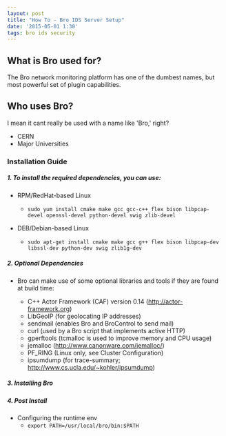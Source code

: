 ```yaml
---
layout: post
title: "How To - Bro IDS Server Setup"
date: '2015-05-01 1:30'
tags: bro ids security
---
```


## What is Bro used for?

The Bro network monitoring platform has one of the dumbest names, but most powerful set of plugin capabilities.


## Who uses Bro?

I mean it cant really be used with a name like 'Bro,' right?
- CERN
- Major Universities

### Installation Guide

##### 1. To install the required dependencies, you can use:

- RPM/RedHat-based Linux

  - `sudo yum install cmake make gcc gcc-c++ flex bison libpcap-devel openssl-devel python-devel swig zlib-devel`

- DEB/Debian-based Linux

  - `sudo apt-get install cmake make gcc g++ flex bison libpcap-dev libssl-dev python-dev swig zlib1g-dev`

##### 2. Optional Dependencies

- Bro can make use of some optional libraries and tools if they are found at build time:

  - C++ Actor Framework (CAF) version 0.14 (<http://actor-framework.org>)
  - LibGeoIP (for geolocating IP addresses)
  - sendmail (enables Bro and BroControl to send mail)
  - curl (used by a Bro script that implements active HTTP)
  - gperftools (tcmalloc is used to improve memory and CPU usage)
  - jemalloc (<http://www.canonware.com/jemalloc/>)
  - PF_RING (Linux only, see Cluster Configuration)
  - ipsumdump (for trace-summary; <http://www.cs.ucla.edu/~kohler/ipsumdump>)

##### 3. Installing Bro



##### 4. Post Install

- Configuring the runtime env
  - `export PATH=/usr/local/bro/bin:$PATH`
